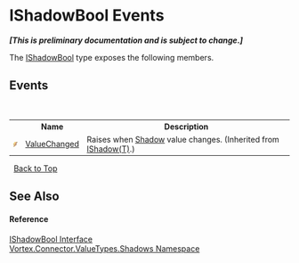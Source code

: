 # IShadowBool Events
 _**\[This is preliminary documentation and is subject to change.\]**_

The <a href="T_Vortex_Connector_ValueTypes_Shadows_IShadowBool.md">IShadowBool</a> type exposes the following members.


## Events
&nbsp;<table><tr><th></th><th>Name</th><th>Description</th></tr><tr><td>![Public event](media/pubevent.gif "Public event")</td><td><a href="E_Vortex_Connector_ValueTypes_Shadows_IShadow_1_ValueChanged.md">ValueChanged</a></td><td>
Raises when <a href="P_Vortex_Connector_ValueTypes_Shadows_IShadow_1_Shadow.md">Shadow</a> value changes.
 (Inherited from <a href="T_Vortex_Connector_ValueTypes_Shadows_IShadow_1.md">IShadow(T)</a>.)</td></tr></table>&nbsp;
<a href="#ishadowbool-events">Back to Top</a>

## See Also


#### Reference
<a href="T_Vortex_Connector_ValueTypes_Shadows_IShadowBool.md">IShadowBool Interface</a><br /><a href="N_Vortex_Connector_ValueTypes_Shadows.md">Vortex.Connector.ValueTypes.Shadows Namespace</a><br />